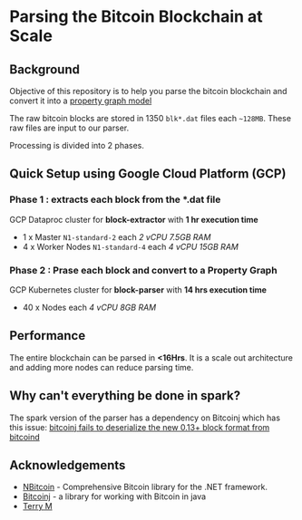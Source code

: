 # Parsing the Bitcoin Blockchain at Scale

## Background

Objective of this repository is to help you parse the bitcoin blockchain and convert it into a [property graph model](./docs/Bitcoin-Graph-2.png)

The raw bitcoin blocks are stored in 1350 `blk*.dat` files each `~128MB`. These raw files are input to our parser.

Processing is divided into 2 phases.

## **Quick Setup using Google Cloud Platform (GCP)**

### Phase 1 : extracts each block from the *.dat file

GCP Dataproc cluster for **block-extractor** with **1 hr execution time**
* 1 x Master `N1-standard-2` each _2 vCPU 7.5GB RAM_
* 4 x Worker Nodes `N1-standard-4` each _4 vCPU 15GB RAM_

### Phase 2 : Prase each block and convert to a Property Graph

GCP Kubernetes cluster for **block-parser** with **14 hrs execution time**
* 40 x Nodes each _4 vCPU 8GB RAM_

## Performance

The entire blockchain can be parsed in **<16Hrs**. It is a scale out architecture and adding more nodes can reduce parsing time.

## Why can't everything be done in spark?

The spark version of the parser has a dependency on Bitcoinj which has this issue:
[bitcoinj fails to deserialize the new 0.13+ block format from bitcoind](https://github.com/bitcoinj/bitcoinj/issues/1336)

## Acknowledgements

* [NBitcoin](https://github.com/MetacoSA/NBitcoin) - Comprehensive Bitcoin library for the .NET framework.
* [Bitcoinj](https://github.com/bitcoinj/bitcoinj) - a library for working with Bitcoin in java
* [Terry M](https://github.com/tmoschou)